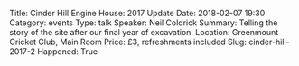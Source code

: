 Title: Cinder Hill Engine House: 2017 Update
Date: 2018-02-07 19:30
Category: events
Type: talk
Speaker: Neil Coldrick
Summary: Telling the story of the site after our final year of excavation.
Location: Greenmount Cricket Club, Main Room
Price: £3, refreshments included
Slug: cinder-hill-2017-2
Happened: True
